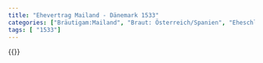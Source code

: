 ```yaml
---
title: "Ehevertrag Mailand - Dänemark 1533"
categories: ["Bräutigam:Mailand", "Braut: Österreich/Spanien", "Eheschließung vollzogen?:Ja", "verschiedenkonfessionelle Ehe?:Nein", "Dynastie Bräutigam:Sforza", "Akteur Bräutigam:Sforza", "Akteur Braut:Habsburg (Spanien)", "Textbezug?:nein", "Ständisch?:ja", "Ratifikation?:ja", "Sonstiges?:ja", "Bräutigam:Mailand", "Braut: Österreich/Spanien"]
tags: [ "1533"]
---
```

<!--more-->
{{<v154>}}